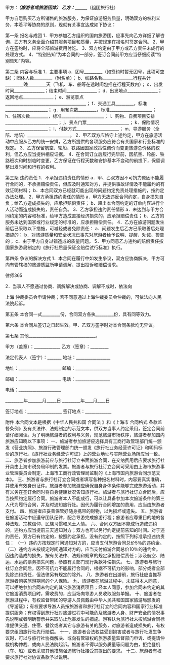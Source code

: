 
 


甲方：_________（旅游者或旅游团体）
乙方：_______________（组团旅行社）


甲方自愿购买乙方所销售的旅游服务，为保证旅游服务质量，明确双方的权利义务，本着平等协商的原则，现就有关事宜达成如下协议：


第一条 报名与成团
1．甲方参加乙方组织的国内旅游团，应事先向乙方详细了解咨询，乙方有义务全面介绍其服务项目和质量，并按规定在报名时签定合同。
2．甲方在签约时，应将全部旅游费用付讫。
3．双方约定由于甲方或乙方责任未成行的处理方式。
4．“特别告知”为本合同的一部分，签订合同前甲方应当仔细阅读“特别告知”内容。


第二条 内容与标准
1．主要事项
a．团号_________（如签约时暂无团号，此项可空缺）；团体人数_________（附名单）；
b．线路名称_______________行程共计_________晚_________天（飞机、车、船等在途时间包括在行程天数内）；
c．出发时间_______________；结束时间_______________；
d．出发地点_______________；返回地点_______________；
e．游览景点________________________________________；
f．交通工具_________，标准_____________________；
g．用餐次数_________，标准_____________________；
h．住宿次数_________，标准_____________________；
i．购物、自费项目安排__________________________；
j．景点门票_____________________；
k．保险情况_____________________；
l．付款方式_____________________；
m．导游服务（全陪、地陪）_____________________。
2．甲乙双方应恪守上述约定，甲方在旅游活动中应服从乙方的统一安排，乙方所提供的各项服务应符合有关国家和行业标准的规定。
3．乙方保留航空、轮船、铁路因国家政策性调价而变更旅游总价格的权利，但乙方应当提供相应证据。
4．在合同订立后履行完毕前，因航空、轮船、铁路班次和时刻临时变更，乙方保证在行程天数和安排基本不变动的前提下，保留调整出发时间和行程的权利。


第三条 违约责任
1．不承担违约责任的情形
a．甲、乙双方因不可抗力原因不能履行合同的，不承担赔偿责任，但应及时通知对方，并提供事故详情及不能履约的有效证明材料；
b．本合同双方已经就可能出现的问题约定免责处理措施的，按约定办法处理。
2．甲方承担违约责任的情形
a．甲方无故违反合同约定，自身损失自负；给乙方造成损失的，应承担赔偿责任；
b．超出本合同约定的订单内容进行个人活动而造成损失的，责任自负。
3．乙方承担违约责任情形
a．未达到与甲方合同约定的内容和标准，给甲方造成直接经济损失的，应承担赔偿责任；
b．乙方的服务未达到国家或行业规定的标准的，应承担赔偿责任。
4．乙方在旅游问题发生前后已采取以下措施，可减轻或者免除责任：
a．问题发生后乙方已采取善后处理措施的；
b．对旅游质量和安全状况已事先对旅游者给予说明、提醒、劝诫、警告的；
c．由于甲方自身过错造成的质量问题。
5．甲方同意乙方违约的赔偿责任按国家旅游局制定的《旅行社质量保证金赔偿试行标准》执行。


第四条 争议的解决方式
1．本合同在履行中如发生争议，双方应协商解决，甲方可向有管辖权的旅游质监所申请调解、提出投诉和赔偿请求。




 
律师365






2．当事人不愿通过协商、调解解决或协商、调解不成时，依法向

上海
仲裁委员会申请仲裁；若不同意通过上海仲裁委员会仲裁的，可依法向人民法院起诉。




第五条 本合同一式_________份，合同双方各执_________份，具有同等效力。


第六条 本合同从签订之日起生效。甲、乙双方签字时对本合同条款均无异议。


第七条 其他_________________________________。


 



 甲方（盖章）：_____________ 乙方（签章）：_________
 
法定代表人（签字）：_______ 地址：_________________
 
地址：_____________________ 邮编：_________________
 
邮编：_____________________ 电话：_________________
 
电话：_____________________                            
 
_________年_______月_____日 _________年____月____日
 
签订地点：_________________ 签订地点：_____________
 


 
附件
本合同文本是根据《中华人民共和国
合同法
》和《上海市
合同格式
条款监督条例》及有关法律、法规制定的示范文本，供双方当事人约定采用，签定合同前请仔细阅读。为了明确旅游者的权利与义务，规范旅游市场秩序，旅游者参加国内旅游应知晓以下事项：
一、旅游者参加旅游应选择具有工商行政管理部门统一颁发《营业执照》、旅游行政管理部门统一颁发《旅行社业务经营许可证》和明码标价的旅行社。《旅行社业务经营许可证》上的营业地址与实际营业场所应当一致。
二、旅游者参加旅游前应与旅行社订立书面旅游合同，在交纳费用后应要求旅行社开具由上海市税务局印制的发票。旅游者与旅行社订立合同可采用由上海市旅游事业管理委员会制定、上海市工商行政管理局监制的《上海市国内旅游合同示范文本》。
三、旅游者与旅行社订立合同或者填写各种报名材料时，内容要真实准确，并使用有效身份证件。旅游者参加旅游应确保自身身体条件能够完成旅游活动，并有义务在签订合同时将自身健康状况告知旅行社。旅游者与旅行社订立合同后，应当按照约定履行合同。旅游者本人不能成行，可以让具备参加本次旅游条件的第三人代为履行合同，并及时通知旅行社。因代为履行合同增加的费用，应当由旅游者支付。
四、旅游者应妥善保管好随身携带的财物，以免损坏或遗失。
五、旅游者在旅游活动中应遵守团队纪律，配合导游完成旅游行程；旅游者应尊重目的地的各种法规、宗教信仰、民族习惯和风土人情。
六、合同双方因不能成行造成违约的，违约方应当提前三天通知对方；双方也可以另行约定提前告知的时间。对于违约责任，双方已有约定的，按照约定承担。没有约定的，按照下列标准承担违约责任：
（一）违约方按规定时间通知对方的，应当支付旅游合同总价5％的违约金。
（二）违约方未按规定时间通知对方的，应当支付旅游合同总价10％的违约金。
因违约造成的损失，按有关法律、法规和规章的规定承担赔偿责任；涉及航空、陆运、水运的票务损失问题，参照有关部门现行条款补偿损失。
七、旅游者与旅行社订立合同后，因不可抗力不能履行合同的，根据不可抗力的影响，部分或者全部免除违约责任，但法律另有规定的除外。
八、旅游者在出游前，旅行社应当推荐旅游者购买旅游期间的个人保险。
九、旅游者在旅游过程中，未征得本人同意，可以拒绝参加合同未约定的其它旅游消费项目；经本人同意，参加合同未约定的其它旅游消费项目时，需收费的，应当场向导游人员收取服务单据。
十、旅游者在旅游过程中，有权监督带团的导游人员佩戴由中华人民共和国国家旅游局颁发的《导游证》；有权要求导游人员按旅游者和旅行社订立的合同内容和国家行业标准提供服务；有权得到旅行社对旅游过程中可能危及旅游者人身、财产安全的情况事先说明或者明确警示并采取防止危害发生的措施。游客认为旅行社未按旅游合同标准提供交通、住宿、餐饮或者其它与旅游有关的服务，对旅游者造成损失的，有权要求组团旅行社先行赔偿。
十一、旅游者合法权益受到损害或者与旅行社发生争议时，可以与旅行社协商解决、或向有管辖权的旅游质量监督部门申诉、或提请仲裁机构仲裁、或向人民法院起诉。旅游者不得以服务质量等问题为由，拒绝登机（车、船）或者采取其他措施强迫旅行社接受其提出的要求。
十二、旅游者有权要求旅行社对协议条款予以说明。
 
 

 
 
 
  
 
  
 
   


   
 

   


   


   
 
 
  
 
 
 

